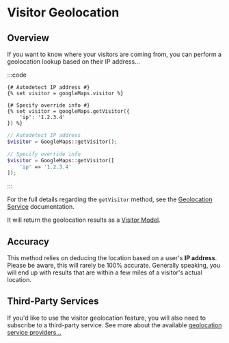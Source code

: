 # Visitor Geolocation

## Overview

If you want to know where your visitors are coming from, you can perform a geolocation lookup based on their IP address...

:::code
```twig
{# Autodetect IP address #}
{% set visitor = googleMaps.visitor %}

{# Specify override info #}
{% set visitor = googleMaps.getVisitor({
    'ip': '1.2.3.4'
}) %}
```
```php
// Autodetect IP address
$visitor = GoogleMaps::getVisitor();

// Specify override info
$visitor = GoogleMaps::getVisitor([
    'ip' => '1.2.3.4'
]);
```
:::

For the full details regarding the `getVisitor` method, see the [Geolocation Service](/services/geolocation-service/#getvisitor) documentation.

It will return the geolocation results as a [Visitor Model](/models/visitor-model/).

## Accuracy

This method relies on deducing the location based on a user's **IP address**. Please be aware, this will rarely be 100% accurate. Generally speaking, you will end up with results that are within a few miles of a visitor's actual location.

<!--
A more precise method of visitor geolocation can be done using the HTML 5 geolocation feature. However, this will prompt the user to give your site permission to know their location, and it's possible (and common) for them to decline.
-->

## Third-Party Services

If you'd like to use the visitor geolocation feature, you will also need to subscribe to a third-party service. See more about the available [geolocation service providers...](/geolocation/service-providers/)
